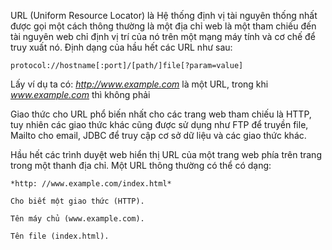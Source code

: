 URL (Uniform Resource Locator) là Hệ thống định vị tài nguyên thống nhất được gọi một cách thông thường là một địa chỉ web là một tham chiếu đến tài nguyên web chỉ định vị trí của nó trên một mạng máy tính và cơ chế để truy xuất nó. Định dạng của hầu hết các URL như sau:  

    protocol://hostname[:port]/[path/]file[?param=value]  
    
Lấy ví dụ ta có: *http://www.example.com* là một URL, trong khi *www.example.com* thì không phải  

Giao thức cho URL phổ biến nhất cho các trang web tham chiếu là HTTP, tuy nhiên các giao thức khác cũng được sử dụng như FTP để truyền file, Mailto cho email, JDBC để truy cập cơ sở dữ liệu và các giao thức khác.  

Hầu hết các trình duyệt web hiển thị URL của một trang web phía trên trang trong một thanh địa chỉ. Một URL thông thường có thể có dạng:   

    *http: //www.example.com/index.html*  
    
    Cho biết một giao thức (HTTP).  
    
    Tên máy chủ (www.example.com).  
    
    Tên file (index.html).  
